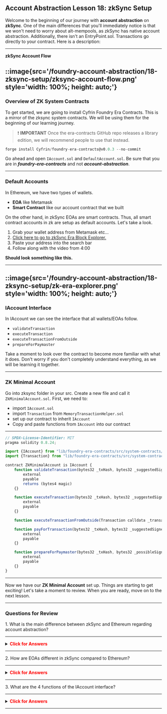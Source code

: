 ## Account Abstraction Lesson 18: zkSync Setup

Welcome to the beginning of our journey with **account abstraction** on **zkSync**. One of the main differences that you'll immediately notice is that we won't need to worry about alt-mempools, as zkSync has native account abstraction. Additionally, there isn't an EntryPoint.sol. Transactions go directly to your contract. Here is a description:

---

**zkSync Account Flow**

::image{src='/foundry-account-abstraction/18-zksync-setup/zksync-account-flow.png' style='width: 100%; height: auto;'}
---

### Overview of ZK System Contracts

To get started, we are going to install Cyfrin Foundry Era Contracts. This is a mirror of the zksync system contracts. We will be using them for the beginning of our learning journey.

> ❗ **IMPORTANT** Once the era-contracts GitHub repo releases a library edition, we will recommend people to use that instead.

```js
forge install Cyfrin/foundry-era-contracts@v0.0.3 --no-commit
```

Go ahead and open `IAccount.sol` and `DefaultAccount.sol`. Be sure that you are in **_foundry-era-contracts_** and not **_account-abstraction_**.

---

### Default Accounts

In Ethereum, we have two types of wallets.

- **EOA** like Metamask
- **Smart Contract** like our account contract that we built

On the other hand, in zkSync EOAs are smart contracts. Thus, all smart contract accounts in zk are setup as default accounts. Let's take a look.

1. Grab your wallet address from Metamask etc...
2. [Click here to go to zkSync Era Block Explorer.](https://sepolia.explorer.zksync.io/)
3. Paste your address into the search bar
4. Follow along with the video from 4:00

**Should look something like this.**

---

::image{src='/foundry-account-abstraction/18-zksync-setup/zk-era-explorer.png' style='width: 100%; height: auto;'}
---

### IAccount Interface

In IAccount we can see the interface that all wallets/EOAs follow.

- `validateTransaction`
- `executeTransaction`
- `executeTransactionFromOutside`
- `prepareForPaymaster`

Take a moment to look over the contract to become more familiar with what it does. Don't worry if you don't completely understand everything, as we will be learning it together.

---

### ZK Minimal Account

Go into zksync folder in your src. Create a new file and call it `ZkMinimalAccount.sol`. First, we need to:

- import `IAccount.sol`
- import `Transaction` from `MemoryTransactionHelper.sol`
- set up our contract to inherit `IAccount`
- Copy and paste functions from `IAccount` into our contract

---

```js
// SPDX-License-Identifier: MIT
pragma solidity 0.8.24;

import {IAccount} from "lib/foundry-era-contracts/src/system-contracts/contracts/interfaces/IAccount.sol";
import {Transaction} from "lib/foundry-era-contracts/src/system-contracts/contracts/libraries/MemoryTransactionHelper.sol";

contract ZkMinimalAccount is IAccount {
    function validateTransaction(bytes32 _txHash, bytes32 _suggestedSignedHash, Transaction calldata _transaction)
        external
        payable
        returns (bytes4 magic)
    {}

    function executeTransaction(bytes32 _txHash, bytes32 _suggestedSignedHash, Transaction calldata _transaction)
        external
        payable
    {}

    function executeTransactionFromOutside(Transaction calldata _transaction) external payable;

    function payForTransaction(bytes32 _txHash, bytes32 _suggestedSignedHash, Transaction calldata _transaction)
        external
        payable
    {}

    function prepareForPaymaster(bytes32 _txHash, bytes32 _possibleSignedHash, Transaction calldata _transaction)
        external
        payable
    {}
}
```

---

Now we have our **ZK Minimal Account** set up. Things are starting to get exciting! Let's take a moment to review. When you are ready, move on to the next lesson.

---

### Questions for Review

<summary>1. What is the main difference between zkSync and Ethereum regarding account abstraction?</summary>

---

<details>

**<summary><span style="color:red">Click for Answers</span></summary>**

    zkSync has native account abstraction, which means there is no need for alt-mempools or an EntryPoint.sol. Transactions go directly to your contract.

</details>

---

<summary>2. How are EOAs different in zkSync compared to Ethereum?</summary>

---

<details>

**<summary><span style="color:red">Click for Answers</span></summary>**

In zkSync, EOAs are smart contracts.

</details>

---

<summary>3. What are the 4 functions of the IAccount interface?</summary>

---

<details>

**<summary><span style="color:red">Click for Answers</span></summary>**

- validateTransaction
- executeTransaction
- executeTransactionFromOutside
- prepareForPaymaster

</details>

---
